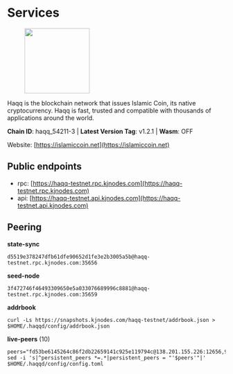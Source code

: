 # Services

<figure><img src="https://raw.githubusercontent.com/kj89/testnet_manuals/main/pingpub/logos/haqq.png" width="150" alt=""><figcaption></figcaption></figure>

Haqq is the blockchain network that issues Islamic Coin,  its native cryptocurrency. Haqq is fast, trusted and  compatible with thousands of applications around the world.

**Chain ID**: haqq_54211-3 | **Latest Version Tag**: v1.2.1 | **Wasm**: OFF

Website: [https://islamiccoin.net](https://islamiccoin.net)


## Public endpoints

* rpc: [https://haqq-testnet.rpc.kjnodes.com](https://haqq-testnet.rpc.kjnodes.com)
* api: [https://haqq-testnet.api.kjnodes.com](https://haqq-testnet.api.kjnodes.com)

## Peering

**state-sync**

```
d5519e378247dfb61dfe90652d1fe3e2b3005a5b@haqq-testnet.rpc.kjnodes.com:35656
```

**seed-node**

```
3f472746f46493309650e5a033076689996c8881@haqq-testnet.rpc.kjnodes.com:35659
```

**addrbook**
```
curl -Ls https://snapshots.kjnodes.com/haqq-testnet/addrbook.json > $HOME/.haqqd/config/addrbook.json
```

**live-peers** (10)
```
peers="fd53be6145264c86f2db22659141c925e119794c@138.201.155.226:12656,9eb507f9365313dbe7f426050fec9648298f58ee@109.205.183.51:26656,2d13d679b64e1a574904a140f72815644ec71131@65.21.133.125:30656,d5519e378247dfb61dfe90652d1fe3e2b3005a5b@65.109.68.190:35656,d648d598c34e0e58ec759aa399fe4534021e8401@109.205.180.81:26656,88b8b733d8b96e9a518c1a8bea4dbc5bf896026e@5.161.156.183:26656,b70802dd7c7705f1c7d5535f2ad529c66bdbdee1@95.217.236.79:12656,7f4b4501af5f744210dcad95fb9b3915283fd0e9@185.244.182.203:26656,0760b7526738dac0af14b5e3d3b62e49c63dd490@185.154.14.142:26656,e0e50095bf450bb28150649be569331f97be9726@159.69.223.112:12656"
sed -i 's|^persistent_peers *=.*|persistent_peers = "'$peers'"|' $HOME/.haqqd/config/config.toml
```
